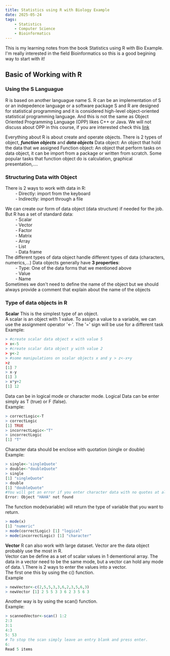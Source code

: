 ```yaml
---
title: Statistics using R with Biology Example
date: 2025-05-24
tags: 
    - Statistics
    - Computer Science
    - Bioinformatics
---
```

This is my learning notes from the book Statistics using R with Bio Example. 
I'm really interested in the field Bioinformatics so this is a good begining way to start with it!
## Basic of Working with R
### Using the S Languague
R is based on another languague name S.
R can be an implementation of S or an indepedence language or a software package
S and R are designed for statistical programming and it is considered high-level object-oriented statistical programming language. And this is not the same as Object Oriented Programming Language (OPP) likes C++ or Java. We will not discuss about OPP in this course, if you are interested check this [link]('https://www.techtarget.com/searchapparchitecture/definition/object-oriented-programming-OOP#:~:text=Object%2Doriented%20programming%20(OOP)%20is%20a%20computer%20programming%20model,has%20unique%20attributes%20and%20behavior.')

Everything about R is about create and operate objects. There is 2 types of object, ***function objects*** and ***data objects***
Data object: An object that hold the data that we assigned
Function object: An object that perform tasks on data object, it can be import from a package or written from scratch. Some popular tasks that function object do is calculation, graphical presentation,....
### Structuring Data with Object

There is 2 ways to work with data in R: \
    &emsp;&emsp; - Directly: import from the keyboard \
    &emsp;&emsp; - Indirectly: import through a file

We can create our form of data object (data structure) if needed for the job. But R has a set of standard data: \
  &emsp;&emsp;  - Scalar \
   &emsp;&emsp; - Vector \
   &emsp;&emsp; - Factor \
   &emsp;&emsp; - Matrix \
   &emsp;&emsp; - Array \
   &emsp;&emsp; - List \
   &emsp;&emsp; - Data frame\
The different types of data object handle different types of data (characters, numerics,...)
Data objects generally have **3 properties**: \
   &emsp;&emsp; - Type: One of the data forms that we mentioned above \
   &emsp;&emsp; - Value \
   &emsp;&emsp; - Name \
Sometimes we don't need to define the name of the object but we should always provide a comment that explain about the name of the objects
### Type of data objects in R
**Scalar**
This is the simplest type of an object. \
A scalar is an object with 1 value. To assign a value to a variable, we can use the assignment operator '<-'. The '=' sign will be use for a different task \
Example:
```R
> #create scalar data object x with value 5
> x<-5
> #create scalar data object y with value 2 
> y<-2
> #some manipulations on scalar objects x and y > z<-x+y
>z
[1] 7
> x-y 
[1] 3 
> x*y+2 
[1] 12
```
Data can be in logical mode or character mode. Logical Data can be enter simply as T (true) or F (false). \
Example:
```R
> correctLogic<-T
> correctLogic
[1] TRUE
> incorrectLogic<-"T" 
> incorrectLogic
[1] "T"
```
Character data should be enclose with quotation (single or double) \
Example:
```R
> single<-'singleQuote' 
> double<-"doubleQuote" 
> single
[1] "singleQuote"
> double
[1] "doubleQuote"
#You will get an error if you enter character data with no quotes at all > tryThis<-HAHA
Error: Object "HAHA" not found
```
The function mode(variable) will return the type of variable that you want to return.
```R
> mode(x)
[1] "numeric"
> mode(correctLogic) [1] "logical"
> mode(incorrectLogic) [1] "character"
```
**Vector**
R can also work with large dataset. Vector are the data object probably use the most in R.\
Vector can be define as a set of scalar values in 1 dementional array. The data in a vector need to be the same mode, but a vector can hold any mode of data. \\
There is 2 ways to enter the values into a vector. \
The first one this by using the c() function. \
Example
```R
> newVector<-c(2,5,5,3,3,6,2,3,5,6,3)
> newVector [1] 2 5 5 3 3 6 2 3 5 6 3
```
Another way is by using the scan() function. \
Example:
```R
> scannedVector<-scan() 1:2
2:3
3:1
4:3 
5: 53
# To stop the scan simply leave an entry blank and press enter.
6:
Read 5 items
```

